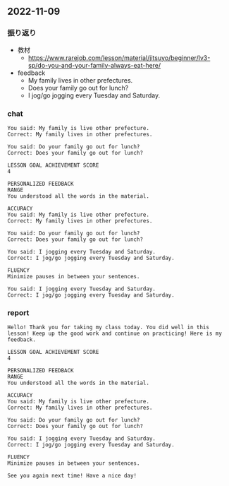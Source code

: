 ## 2022-11-09

### 振り返り

- 教材
  - https://www.rarejob.com/lesson/material/jitsuyo/beginner/lv3-sp/do-you-and-your-family-always-eat-here/
- feedback
  - My family lives in other prefectures.
  - Does your family go out for lunch?
  - I jog/go jogging every Tuesday and Saturday.

### chat

```
You said: My family is live other prefecture.
Correct: My family lives in other prefectures.

You said: Do your family go out for lunch?
Correct: Does your family go out for lunch?

LESSON GOAL ACHIEVEMENT SCORE
4

PERSONALIZED FEEDBACK
RANGE
You understood all the words in the material.

ACCURACY
You said: My family is live other prefecture.
Correct: My family lives in other prefectures.

You said: Do your family go out for lunch?
Correct: Does your family go out for lunch?

You said: I jogging every Tuesday and Saturday.
Correct: I jog/go jogging every Tuesday and Saturday.

FLUENCY
Minimize pauses in between your sentences.

You said: I jogging every Tuesday and Saturday.
Correct: I jog/go jogging every Tuesday and Saturday.
```

### report

```
Hello! Thank you for taking my class today. You did well in this lesson! Keep up the good work and continue on practicing! Here is my feedback.

LESSON GOAL ACHIEVEMENT SCORE
4

PERSONALIZED FEEDBACK
RANGE
You understood all the words in the material.

ACCURACY
You said: My family is live other prefecture.
Correct: My family lives in other prefectures.

You said: Do your family go out for lunch?
Correct: Does your family go out for lunch?

You said: I jogging every Tuesday and Saturday.
Correct: I jog/go jogging every Tuesday and Saturday.

FLUENCY
Minimize pauses in between your sentences.

See you again next time! Have a nice day!
```